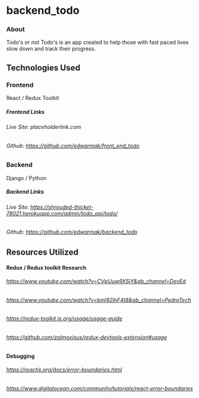 # backend_todo
### About
Todo's or not Todo's is an app created to help those with fast paced lives slow down and track their progress.
## Technologies Used

### Frontend
React / Redux Toolkit
##### Frontend Links
###### Live Site: placeholderlink.com
###### Github: https://github.com/edwarmak/front_end_todo

### Backend
Django / Python
##### Backend Links
###### Live Site: https://shrouded-thicket-78021.herokuapp.com/admin/todo_api/todo/
###### Github: https://github.com/edwarmak/backend_todo
## Resources Utilized
#### Redux / Redux toolkit Research
###### https://www.youtube.com/watch?v=CVpUuw9XSjY&ab_channel=DevEd
###### https://www.youtube.com/watch?v=bml92jhF4t8&ab_channel=PedroTech
###### https://redux-toolkit.js.org/usage/usage-guide
###### https://github.com/zalmoxisus/redux-devtools-extension#usage
#### Debugging
###### https://reactjs.org/docs/error-boundaries.html
###### https://www.digitalocean.com/community/tutorials/react-error-boundaries

